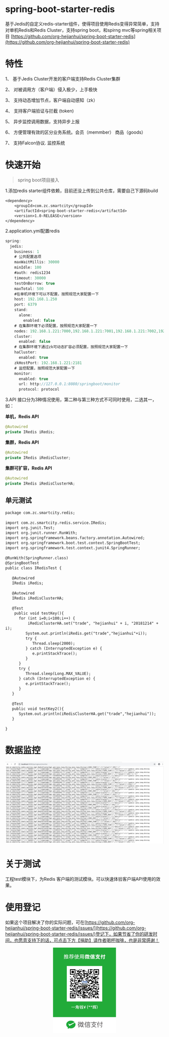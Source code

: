 # spring-boot-starter-redis
基于Jedis的自定义redis-starter组件，使得项目使用Redis变得异常简单，支持对单机Redis和Redis Cluster，支持spring boot，和spirng mvc等spring相关项目 [https://github.com/org-hejianhui/spring-boot-starter-redis](https://github.com/org-hejianhui/spring-boot-starter-redis)

# 特性

1、	基于Jedis Cluster开发的客户端支持Redis Cluster集群

2、	对被调用方（客户端）侵入极少，上手极快

3、	支持动态增加节点，客户端自动感知（zk）

4、	支持客户端验证与拦截 (token)

5、	异步监控调用数据，支持异步上报

6、	方便管理有效的区分业务系统。会员（memmber） 商品（goods）

7、	支持Falcon协议. 监控系统


# 快速开始

> spring boot项目接入


 1.添加redis starter组件依赖，目前还没上传到公共仓库，需要自己下源码build
```
<dependency>
    <groupId>com.zc.smartcity</groupId>
    <artifactId>spring-boot-starter-redis</artifactId>
    <version>1.0-RELEASE</version>
</dependency>

```

2.application.yml配置redis

```java
spring:
  jedis:
    business: 1
    # 公共配置选项
    maxWaitMillis: 30000
    minIdle: 100
    #auth: redis1234
    timeout: 30000
    testOnBorrow: true
    maxTotal: 500
    #在单机环境下可以不配置，按照规范大家配置一下
    host: 192.168.1.250
    port: 6379
    stand:
      alone:
        enabled: false
    # 在集群环境下必须配置，按照规范大家配置一下
    nodes: 192.168.1.221:7000,192.168.1.221:7001,192.168.1.221:7002,192.168.1.221:7003,192.168.1.221:7004,192.168.1.221:7005
    cluster:
      enabled: false
    # 在集群环境下通过zk可动态扩容必须配置，按照规范大家配置一下
    haCluster:
      enabled: true
    zkHostPort: 192.168.1.221:2181
    # 监控配置，按照规范大家配置一下
    monitor:
      enabled: true
      url: http://127.0.0.1:8080/springboot/monitor
      protocol: protocol 
```

3.API 接口分为3种情况使用，第二种与第三种方式不可同时使用，二选其一，如：

**单机，Redis API**
```java
@Autowired
private IRedis iRedis;
```

**集群，Redis API**
```java
@Autowired
private IRedis iRedisCluster;
```

**集群可扩容，Redis API**
```java
@Autowired
private IRedis iRedisClusterHA;
```

单元测试
-------------------------

    package com.zc.smartcity.redis;
    
    import com.zc.smartcity.redis.service.IRedis;
    import org.junit.Test;
    import org.junit.runner.RunWith;
    import org.springframework.beans.factory.annotation.Autowired;
    import org.springframework.boot.test.context.SpringBootTest;
    import org.springframework.test.context.junit4.SpringRunner;
    
    @RunWith(SpringRunner.class)
    @SpringBootTest
    public class IRedisTest {
    
       @Autowired
       IRedis iRedis;
    
       @Autowired
       IRedis iRedisClusterHA;
    
       @Test
        public void testKey(){
          for (int i=0;i<100;i++) {
              iRedisClusterHA.set("trade", "hejianhui" + i, "20181214" + i);
             System.out.println(iRedis.get("trade","hejianhui"+i));
             try {
                Thread.sleep(2000);
             } catch (InterruptedException e) {
                e.printStackTrace();
             }
          }
          try {
             Thread.sleep(Long.MAX_VALUE);
          } catch (InterruptedException e) {
             e.printStackTrace();
          }
       }
    
       @Test
       public void testKey2(){
          System.out.println(iRedisClusterHA.get("trade","hejianhui"));
       }
    
    }


# 数据监控
<p align="center">
    <img src="https://github.com/org-hejianhui/spring-boot-starter-redis/blob/master/src/test/resources/monitor.png?raw=true" width="800" />
</p>


# 关于测试
工程test模块下，为Redis 客户端的测试模块。可以快速体验客户端API使用的效果。

# 使用登记
如果这个项目解决了你的实际问题，可在[https://github.com/org-hejianhui/spring-boot-starter-redis/issues/](https://github.com/org-hejianhui/spring-boot-starter-redis/issues/)登记下，如果节省了你的研发时间，也愿意支持下的话，可点击下方【捐助】请作者喝杯咖啡，也是非常感谢！

<p align="center">
    <img src="https://github.com/org-hejianhui/spring-boot-starter-redis/blob/master/src/test/resources/mycat.JPG?raw=true" width="200" />
</p>
